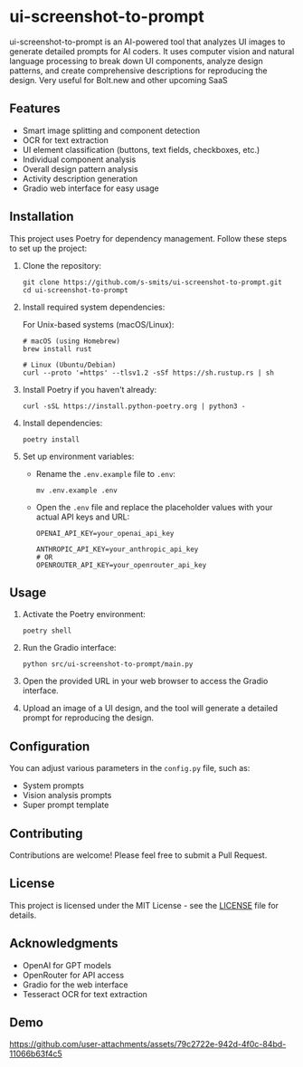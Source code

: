 # ui-screenshot-to-prompt
ui-screenshot-to-prompt is an AI-powered tool that analyzes UI images to generate detailed prompts for AI coders. It uses computer vision and natural language processing to break down UI components, analyze design patterns, and create comprehensive descriptions for reproducing the design. Very useful for Bolt.new and other upcoming SaaS

## Features

- Smart image splitting and component detection
- OCR for text extraction
- UI element classification (buttons, text fields, checkboxes, etc.)
- Individual component analysis
- Overall design pattern analysis
- Activity description generation
- Gradio web interface for easy usage

## Installation

This project uses Poetry for dependency management. Follow these steps to set up the project:

1. Clone the repository:
   ```
   git clone https://github.com/s-smits/ui-screenshot-to-prompt.git
   cd ui-screenshot-to-prompt
   ```

2. Install required system dependencies:
   
   For Unix-based systems (macOS/Linux):
   ```
   # macOS (using Homebrew)
   brew install rust

   # Linux (Ubuntu/Debian)
   curl --proto '=https' --tlsv1.2 -sSf https://sh.rustup.rs | sh
   ```

3. Install Poetry if you haven't already:
   ```
   curl -sSL https://install.python-poetry.org | python3 -
   ```

4. Install dependencies:
   ```
   poetry install
   ```

5. Set up environment variables:
   - Rename the `.env.example` file to `.env`:
     ```
     mv .env.example .env
     ```
   - Open the `.env` file and replace the placeholder values with your actual API keys and URL:
     ```
     OPENAI_API_KEY=your_openai_api_key
     
     ANTHROPIC_API_KEY=your_anthropic_api_key
     # OR
     OPENROUTER_API_KEY=your_openrouter_api_key
     ```

## Usage

1. Activate the Poetry environment:
   ```
   poetry shell
   ```

2. Run the Gradio interface:
   ```
   python src/ui-screenshot-to-prompt/main.py
   ```

3. Open the provided URL in your web browser to access the Gradio interface.

4. Upload an image of a UI design, and the tool will generate a detailed prompt for reproducing the design.

## Configuration

You can adjust various parameters in the `config.py` file, such as:

- System prompts
- Vision analysis prompts
- Super prompt template

## Contributing

Contributions are welcome! Please feel free to submit a Pull Request.

## License

This project is licensed under the MIT License - see the [LICENSE](LICENSE) file for details.

## Acknowledgments

- OpenAI for GPT models
- OpenRouter for API access
- Gradio for the web interface
- Tesseract OCR for text extraction

## Demo
https://github.com/user-attachments/assets/79c2722e-942d-4f0c-84bd-11066b63f4c5
